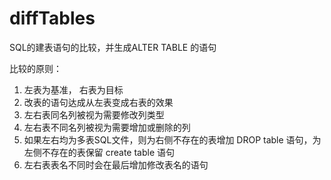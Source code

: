 # diffTables

SQL的建表语句的比较，并生成ALTER TABLE 的语句

比较的原则：
1. 左表为基准， 右表为目标
3. 改表的语句达成从左表变成右表的效果
4. 左右表同名列被视为需要修改列类型
5. 左右表不同名列被视为需要增加或删除的列
6. 如果左右均为多表SQL文件，则为右侧不存在的表增加 DROP table 语句，为左侧不存在的表保留 create table 语句
2. 左右表表名不同时会在最后增加修改表名的语句



